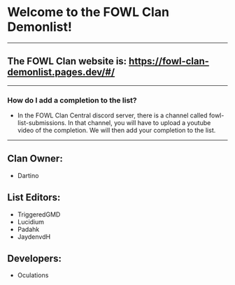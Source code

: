 # Welcome to the FOWL Clan Demonlist!

---
## The FOWL Clan website is: https://fowl-clan-demonlist.pages.dev/#/ 
---

### How do I add a completion to the list?

- In the FOWL Clan Central discord server, there is a channel called fowl-list-submissions.
  In that channel, you will have to upload a youtube video of the completion. We will then
  add your completion to the list.

---

## Clan Owner:

- Dartino

## List Editors:

- TriggeredGMD
- Lucidium
- Padahk
- JaydenvdH

## Developers:

- Oculations